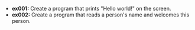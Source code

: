 - <strong>ex001:</strong> Create a program that prints "Hello world!" on the screen.
- <strong>ex002:</strong> Create a program that reads a person's name and welcomes this person.

